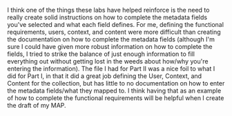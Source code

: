 I think one of the things these labs have helped reinforce is the need to really create solid instructions on how to complete the metadata fields you've selected and what each field defines. For me, defining the functional requirements, users, context, and content were more difficult than creating the documentation on how to complete the metadata fields (although I'm sure I could have given more robust information on how to complete the fields, I tried to strike the balance of just enough information to fill everything out without getting lost in the weeds about how/why you're entering the information). The file I had for Part II was a nice foil to what I did for Part I, in that it did a great job defining the User, Context, and Content for the collection, but has little to no documentation on how to enter the metadata fields/what they mapped to. I think having that as an example of how to complete the functional requirements will be helpful when I create the draft of my MAP.
